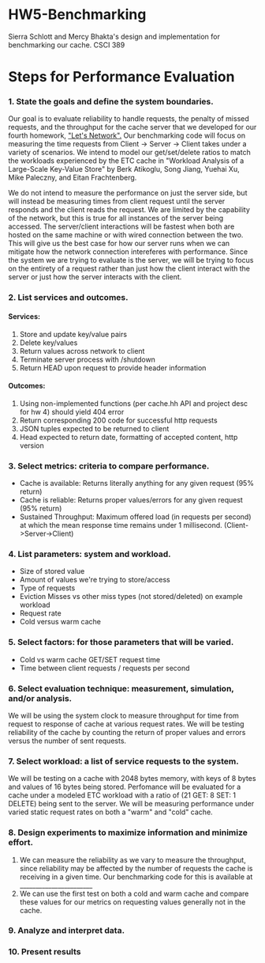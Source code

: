 # HW5-Benchmarking
Sierra Schlott and Mercy Bhakta's design and implementation for benchmarking our cache. CSCI 389

# Steps for Performance Evaluation

### 1. State the goals and define the system boundaries.
Our goal is to evaluate reliability to handle requests, the penalty of missed requests, and the throughput for the cache server that we developed for our fourth homework, ["Let's Network".](https://github.com/atreides1/HW2-Hash-it-out "Let's Network") Our benchmarking code will focus on measuring the time requests from Client -> Server -> Client takes under a variety of scenarios. We intend to model our get/set/delete ratios to match the workloads experienced by the ETC cache  in "Workload Analysis of a Large-Scale Key-Value Store" by Berk Atikoglu, Song Jiang, Yuehai Xu, Mike Paleczny, and Eitan Frachtenberg. 

We do not intend to measure the performance on just the server side, but will instead be measuring times from client request until the server responds and the client reads the request. We are limited by the capability of the network, but this is true for all instances of the server being accessed. The server/client interactions will be fastest  when both are hosted on the same machine or with wired connection between the two. This will give us the best case for how our server runs when we can mitigate how the network connection intereferes with performance. Since the system we are trying to evaluate is the server, we will be trying to focus on the entirety of a request rather than just how the client interact with the server or just how the server interacts with the client. 

### 2. List services and outcomes. 
#### Services:
1. Store and update key/value pairs
2. Delete key/values
3. Return values across network to client
4. Terminate server process with /shutdown
5. Return HEAD upon request to provide header information 

#### Outcomes:
1. Using non-implemented functions (per cache.hh API and project desc for hw 4) should yield 404 error
2. Return corresponding 200 code for successful http requests 
3. JSON tuples expected to be returned to client
4. Head expected to return date, formatting of accepted content, http version

### 3. Select metrics: criteria to compare performance.
* Cache is available: Returns literally anything for any given request (95% return)
* Cache is reliable: Returns proper values/errors for any given request (95% return)   
* Sustained Throughput: Maximum offered load (in requests per second) at which the mean response time remains under 1 millisecond. (Client->Server->Client)

### 4. List parameters: system and workload.
* Size of stored value
* Amount of values we're trying to store/access
* Type of requests
* Eviction Misses vs other miss types (not stored/deleted) on example workload
* Request rate
* Cold versus warm cache

### 5. Select factors: for those parameters that will be varied.
* Cold vs warm cache GET/SET request time
* Time between client requests / requests per second

### 6. Select evaluation technique: measurement, simulation, and/or analysis.
We will be using the system clock to measure throughput for time from request to response of cache at various request rates. We will be testing reliability of the cache by counting the return of proper values and errors versus the number of sent requests. 


### 7. Select workload: a list of service requests to the system.
We will be testing on a cache with 2048 bytes memory, with keys of 8 bytes and values of 16 bytes being stored. Perfomance will be evaluated for a cache under a modeled ETC workload with a ratio of (21 GET: 8 SET: 1 DELETE) being sent to the server. We will be measuring performance under varied static request rates on both a "warm" and "cold" cache. 
### 8. Design experiments to maximize information and minimize effort.
1. We can measure the reliability as we vary to measure the throughput, since reliability may be affected by the number of requests the cache is receiving in a given time. Our benchmarking code for this is available at _______________________ 
2. We can use the first test on both a cold and warm cache and compare these values for our metrics on requesting values generally not in the cache. 

### 9. Analyze and interpret data.


### 10. Present results
